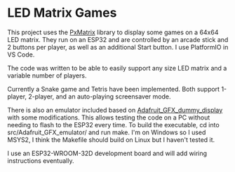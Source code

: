 # LED Matrix Games

This project uses the [PxMatrix](https://github.com/2dom/PxMatrix/tree/master) library to display some games on a 64x64 LED matrix. They run on an ESP32 and are controlled by an arcade stick and 2 buttons per player, as well as an additional Start button. I use PlatformIO in VS Code.

The code was written to be able to easily support any size LED matrix and a variable number of players.

Currently a Snake game and Tetris have been implemented. Both support 1-player, 2-player, and an auto-playing screensaver mode.

There is also an emulator included based on [Adafruit_GFX_dummy_display](https://github.com/croutor/Adafruit_GFX_dummy_display) with some modifications. This allows testing the code on a PC without needing to flash to the ESP32 every time. To build the executable, cd into src/Adafruit_GFX_emulator/ and run make. I'm on Windows so I used MSYS2, I think the Makefile should build on Linux but I haven't tested it.

I use an ESP32-WROOM-32D development board and will add wiring instructions eventually.
